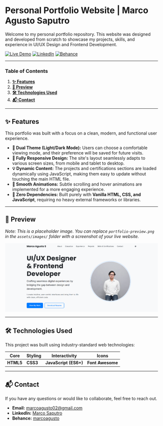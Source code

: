 # Personal Portfolio Website | Marco Agusto Saputro

Welcome to my personal portfolio repository. This website was designed and developed from scratch to showcase my projects, skills, and experience in UI/UX Design and Frontend Development.

[![Live Demo](https://img.shields.io/badge/Live-Demo-brightgreen?style=for-the-badge)](https://portofolio-marco.vercel.app/)
[![LinkedIn](https://img.shields.io/badge/LinkedIn-marco--saputro-blue?style=for-the-badge&logo=linkedin)](https://www.linkedin.com/in/marco-saputro-966036237)
[![Behance](https://img.shields.io/badge/Behance-marcoagusto-blue?style=for-the-badge&logo=behance)](https://www.behance.net/marcoagusto)

---

### **Table of Contents**
1.  [**✨ Features**](#-features)
2.  [**📸 Preview**](#-preview)
3.  [**🛠️ Technologies Used**](#️-technologies-used)
4.  [**📬 Contact**](#-contact)

---

## **✨ Features**

This portfolio was built with a focus on a clean, modern, and functional user experience.

* **🎨 Dual Theme (Light/Dark Mode):** Users can choose a comfortable viewing mode, and their preference will be saved for future visits.
* **📱 Fully Responsive Design:** The site's layout seamlessly adapts to various screen sizes, from mobile and tablet to desktop.
* **💡 Dynamic Content:** The projects and certifications sections are loaded dynamically using JavaScript, making them easy to update without touching the main HTML file.
* **🚀 Smooth Animations:** Subtle scrolling and hover animations are implemented for a more engaging experience.
* **🧩 Zero Dependencies:** Built purely with **Vanilla HTML, CSS, and JavaScript**, requiring no heavy external frameworks or libraries.

---

## **📸 Preview**

*Note: This is a placeholder image. You can replace `portfolio-preview.png` in the `assets/images/` folder with a screenshot of your live website.*

![Portfolio Preview](assets/images/portfolio-preview.png)

---

## **🛠️ Technologies Used**

This project was built using industry-standard web technologies:

| Core      | Styling  | Interactivity      | Icons          |
|-----------|----------|--------------------|----------------|
| **HTML5** | **CSS3** | **JavaScript (ES6+)** | **Font Awesome** |

---


## **📬 Contact**

If you have any questions or would like to collaborate, feel free to reach out.

* **Email:** marcoagusto02@gmail.com
* **LinkedIn:** [Marco Saputro](https://www.linkedin.com/in/marco-saputro-966036237)
* **Behance:** [marcoagusto](https://www.behance.net/marcoagusto)
